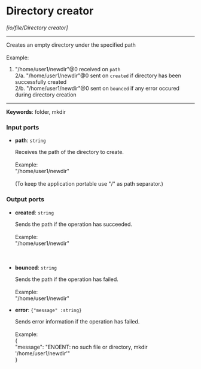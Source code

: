# Directory creator

_[io/file/Directory creator]_

---

Creates an empty directory under the specified path<br>
<br>
Example:<br>
1. "/home/user1/newdir"@0 received on `path`<br>
2/a. "/home/user1/newdir"@0 sent on `created` if directory has been successfully created<br>
2/b. "/home/user1/newdir"@0 sent on `bounced` if any error occured during directory creation<br>

---

__Keywords__: folder, mkdir

### Input ports

* __path__: ` string `


    Receives the path of the  directory to create.<br>
    <br>
    Example:<br>
    "/home/user1/newdir"<br>
    <br>
    (To keep the application portable use "/" as path separator.)<br>

### Output ports

* __created__: ` string `


    Sends the path if the operation has succeeded.<br>
    <br>
    Example:<br>
    "/home/user1/newdir"<br>
    <br>
    <br>


* __bounced__: ` string `


    Sends the path if the operation has failed.<br>
    <br>
    Example:<br>
    "/home/user1/newdir"<br>


* __error__: ` {"message" :string} `


    Sends error information if the operation has failed.<br>
    <br>
    Example: <br>
    {<br>
      "message": "ENOENT: no such file or directory, mkdir '/home/user1/newdir'"<br>
    }<br>

